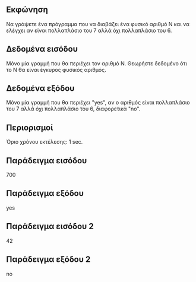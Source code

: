 ## Εκφώνηση
Να γράψετε ένα πρόγραμμα που να διαβάζει ένα φυσικό αριθμό Ν και να ελέγχει αν είναι πολλαπλάσιο του 7 αλλά όχι πολλαπλάσιο του 6.

## Δεδομένα εισόδου
Μόνο μία γραμμή που θα περιέχει τον αριθμό Ν. Θεωρήστε δεδομένο ότι το Ν θα είναι έγκυρος φυσικός αριθμός.

## Δεδομένα εξόδου
Μόνο μία γραμμή που θα περιέχει "yes", αν ο αριθμός είναι πολλαπλάσιο του 7 αλλά όχι πολλαπλάσιο του 6, διαφορετικά "no".

## Περιορισμοί
Όριο χρόνου εκτέλεσης: 1 sec.

## Παράδειγμα εισόδου
700

## Παράδειγμα εξόδου
yes

## Παράδειγμα εισόδου 2
42

## Παράδειγμα εξόδου 2
no
